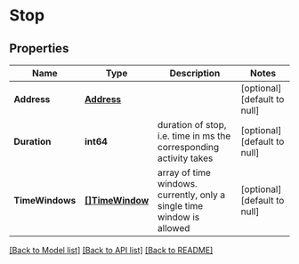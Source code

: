 # Stop

## Properties
Name | Type | Description | Notes
------------ | ------------- | ------------- | -------------
**Address** | [**Address**](Address.md) |  | [optional] [default to null]
**Duration** | **int64** | duration of stop, i.e. time in ms the corresponding activity takes | [optional] [default to null]
**TimeWindows** | [**[]TimeWindow**](TimeWindow.md) | array of time windows. currently, only a single time window is allowed | [optional] [default to null]

[[Back to Model list]](../README.md#documentation-for-models) [[Back to API list]](../README.md#documentation-for-api-endpoints) [[Back to README]](../README.md)



